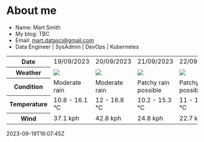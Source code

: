 # About me

- Name: Mart Smith
- My blog: TBC
- Email: [mart.datasci@gmail.com](mailto:mart.datasci6@gmail.com)
- Data Engineer | SysAdmin | DevOps | Kubernetes


<table>
    <tr>
        <th>Date</th>
        <td>19/09/2023</td><td>20/09/2023</td><td>21/09/2023</td><td>22/09/2023</td><td>23/09/2023</td><td>24/09/2023</td><td>25/09/2023</td>
    </tr>
    <tr>
        <th>Weather</th>
        <td><img src="https://cdn.weatherapi.com/weather/64x64/day/302.png"/></td><td><img src="https://cdn.weatherapi.com/weather/64x64/day/302.png"/></td><td><img src="https://cdn.weatherapi.com/weather/64x64/day/176.png"/></td><td><img src="https://cdn.weatherapi.com/weather/64x64/day/176.png"/></td><td><img src="https://cdn.weatherapi.com/weather/64x64/day/176.png"/></td><td><img src="https://cdn.weatherapi.com/weather/64x64/day/116.png"/></td><td><img src="https://cdn.weatherapi.com/weather/64x64/day/116.png"/></td>
    </tr>
    <tr>
        <th>Condition</th>
        <td width="200px">Moderate rain</td><td width="200px">Moderate rain</td><td width="200px">Patchy rain possible</td><td width="200px">Patchy rain possible</td><td width="200px">Patchy rain possible</td><td width="200px">Partly cloudy</td><td width="200px">Partly cloudy</td>
    </tr>
    <tr>
        <th>Temperature</th>
        <td>10.8 -  16.1 °C</td><td>12 -  16.8 °C</td><td>10.2 -  15.3 °C</td><td>11 -  15.7 °C</td><td>9.9 -  15 °C</td><td>10.7 -  18 °C</td><td>13.1 -  18.3 °C</td>
    </tr>
    <tr>
        <th>Wind</th>
        <td>37.1 kph</td><td>42.8 kph</td><td>24.8 kph</td><td>22.7 kph</td><td>19.8 kph</td><td>20.9 kph</td><td>25.9 kph</td>
    </tr>
</table>


2023-09-19T16:07:45Z

